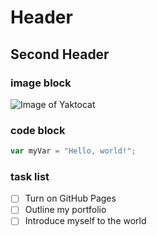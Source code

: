 # Header
## Second Header

### image block

![Image of Yaktocat](https://octodex.github.com/images/yaktocat.png)


### code block

``` javascript
var myVar = "Hello, world!";
```

### task list
- [ ] Turn on GitHub Pages
- [ ] Outline my portfolio
- [ ] Introduce myself to the world
